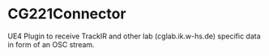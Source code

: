 # CG221Connector
UE4 Plugin to receive TrackIR and other lab (cglab.ik.w-hs.de) specific data in form of an OSC stream.

